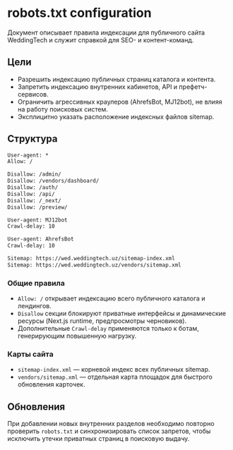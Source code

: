 # robots.txt configuration

Документ описывает правила индексации для публичного сайта WeddingTech и служит справкой для SEO- и контент-команд.

## Цели

- Разрешить индексацию публичных страниц каталога и контента.
- Запретить индексацию внутренних кабинетов, API и префетч-сервисов.
- Ограничить агрессивных краулеров (AhrefsBot, MJ12bot), не влияя на работу поисковых систем.
- Эксплицитно указать расположение индексных файлов sitemap.

## Структура

```txt
User-agent: *
Allow: /

Disallow: /admin/
Disallow: /vendors/dashboard/
Disallow: /auth/
Disallow: /api/
Disallow: /_next/
Disallow: /preview/

User-agent: MJ12bot
Crawl-delay: 10

User-agent: AhrefsBot
Crawl-delay: 10

Sitemap: https://wed.weddingtech.uz/sitemap-index.xml
Sitemap: https://wed.weddingtech.uz/vendors/sitemap.xml
```

### Общие правила

- `Allow: /` открывает индексацию всего публичного каталога и лендингов.
- `Disallow` секции блокируют приватные интерфейсы и динамические ресурсы (Next.js runtime, предпросмотры черновиков).
- Дополнительные `Crawl-delay` применяются только к ботам, генерирующим повышенную нагрузку.

### Карты сайта

- `sitemap-index.xml` — корневой индекс всех публичных sitemap.
- `vendors/sitemap.xml` — отдельная карта площадок для быстрого обновления карточек.

## Обновления

При добавлении новых внутренних разделов необходимо повторно проверить `robots.txt` и синхронизировать список запретов, чтобы исключить утечки приватных страниц в поисковую выдачу.
